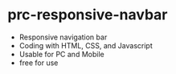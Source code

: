 # prc-responsive-navbar
  - Responsive navigation bar
  - Coding with HTML, CSS, and Javascript
  - Usable for PC and Mobile
  - free for use
